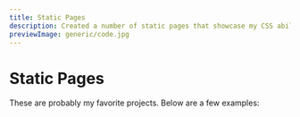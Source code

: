 ```yaml
---
title: Static Pages
description: Created a number of static pages that showcase my CSS abilities
previewImage: generic/code.jpg
---
```


# Static Pages

These are probably my favorite projects. Below are a few examples:

